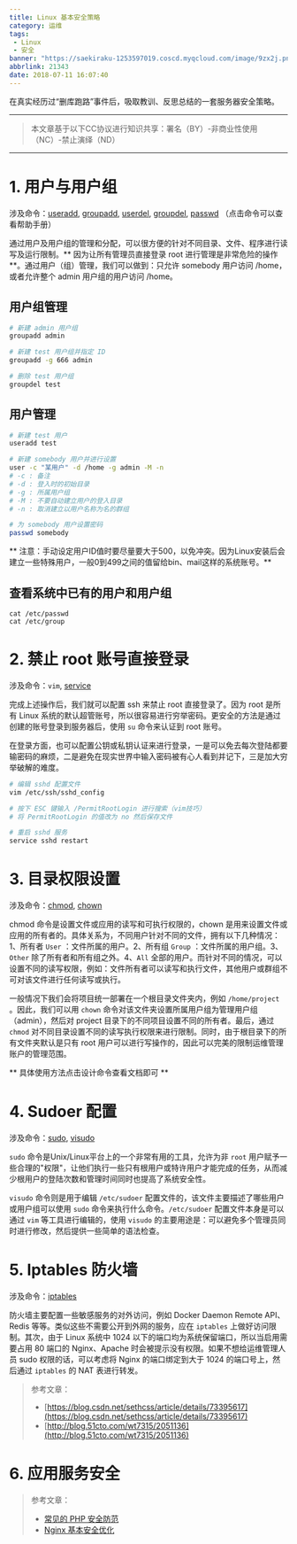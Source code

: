 ```yaml
---
title: Linux 基本安全策略
category: 运维
tags:
 - Linux
 - 安全
banner: "https://saekiraku-1253597019.coscd.myqcloud.com/image/9zx2j.png"
abbrlink: 21343
date: 2018-07-11 16:07:40
---
```


在真实经历过“删库跑路”事件后，吸取教训、反思总结的一套服务器安全策略。

<!--more-->

---

> 本文章基于以下CC协议进行知识共享：署名（BY）-非商业性使用（NC）-禁止演绎（ND）

---

# 1. 用户与用户组

涉及命令：[useradd](http://man.linuxde.net/useradd), [groupadd](http://man.linuxde.net/groupadd), [userdel](http://man.linuxde.net/userdel), [groupdel](http://man.linuxde.net/groupdel), [passwd](http://man.linuxde.net/passwd) （点击命令可以查看帮助手册）

通过用户及用户组的管理和分配，可以很方便的针对不同目录、文件、程序进行读写及运行限制。** 因为让所有管理员直接登录 root 进行管理是非常危险的操作 **。通过用户（组）管理，我们可以做到：只允许 somebody 用户访问 /home，或者允许整个 admin 用户组的用户访问 /home。

## 用户组管理
```bash
# 新建 admin 用户组
groupadd admin

# 新建 test 用户组并指定 ID
groupadd -g 666 admin

# 删除 test 用户组
groupdel test
```

## 用户管理
```bash
# 新建 test 用户
useradd test

# 新建 somebody 用户并进行设置
user -c "某用户" -d /home -g admin -M -n
# -c : 备注
# -d : 登入时的初始目录
# -g : 所属用户组
# -M : 不要自动建立用户的登入目录
# -n : 取消建立以用户名称为名的群组

# 为 somebody 用户设置密码
passwd somebody
```

** 注意：手动设定用户ID值时要尽量要大于500，以免冲突。因为Linux安装后会建立一些特殊用户，一般0到499之间的值留给bin、mail这样的系统账号。**

## 查看系统中已有的用户和用户组
```
cat /etc/passwd
cat /etc/group
```

# 2. 禁止 root 账号直接登录

涉及命令：`vim`, [service](http://man.linuxde.net/service)

完成上述操作后，我们就可以配置 ssh 来禁止 root 直接登录了。因为 root 是所有 Linux 系统的默认超管账号，所以很容易进行穷举密码。更安全的方法是通过创建的账号登录到服务器后，使用 `su` 命令来认证到 root 账号。

在登录方面，也可以配置公钥或私钥认证来进行登录，一是可以免去每次登陆都要输密码的麻烦，二是避免在现实世界中输入密码被有心人看到并记下，三是加大穷举破解的难度。

```bash
# 编辑 sshd 配置文件
vim /etc/ssh/sshd_config

# 按下 ESC 键输入 /PermitRootLogin 进行搜索（vim技巧）
# 将 PermitRootLogin 的值改为 no 然后保存文件

# 重启 sshd 服务
service sshd restart
```

# 3. 目录权限设置

涉及命令：[chmod](http://man.linuxde.net/chmod), [chown](http://man.linuxde.net/chown)

chmod 命令是设置文件或应用的读写和可执行权限的，chown 是用来设置文件或应用的所有者的。具体关系为，不同用户针对不同的文件，拥有以下几种情况：1、所有者 `User` ：文件所属的用户。2、所有组 `Group` ：文件所属的用户组。3、`Other` 除了所有者和所有组之外。4、`All` 全部的用户。而针对不同的情况，可以设置不同的读写权限，例如：文件所有者可以读写和执行文件，其他用户或群组不可对该文件进行任何读写或执行。

一般情况下我们会将项目统一部署在一个根目录文件夹内，例如 `/home/project` 。因此，我们可以用 `chown` 命令对该文件夹设置所属用户组为管理用户组（admin），然后对 project 目录下的不同项目设置不同的所有者。最后，通过 `chmod` 对不同目录设置不同的读写执行权限来进行限制。同时，由于根目录下的所有文件夹默认是只有 root 用户可以进行写操作的，因此可以完美的限制运维管理账户的管理范围。

** 具体使用方法点击设计命令查看文档即可 **

# 4. Sudoer 配置

涉及命令：[sudo](http://man.linuxde.net/sudo), [visudo](http://man.linuxde.net/visudo)

`sudo` 命令是Unix/Linux平台上的一个非常有用的工具，允许为非 `root` 用户赋予一些合理的"权限"，让他们执行一些只有根用户或特许用户才能完成的任务，从而减少根用户的登陆次数和管理时间同时也提高了系统安全性。

`visudo` 命令则是用于编辑 `/etc/sudoer` 配置文件的，该文件主要描述了哪些用户或用户组可以使用 `sudo` 命令来执行什么命令。`/etc/sudoer` 配置文件本身是可以通过 `vim` 等工具进行编辑的，使用 `visudo` 的主要用途是：可以避免多个管理员同时进行修改，然后提供一些简单的语法检查。

# 5. Iptables 防火墙

涉及命令：[iptables](http://man.linuxde.net/iptables)

防火墙主要配置一些敏感服务的对外访问，例如 Docker Daemon Remote API、Redis 等等。类似这些不需要公开到外网的服务，应在 `iptables` 上做好访问限制。其次，由于 Linux 系统中 1024 以下的端口均为系统保留端口，所以当启用需要占用 80 端口的 Nginx、Apache 时会被提示没有权限。如果不想给运维管理人员 sudo 权限的话，可以考虑将 Nginx 的端口绑定到大于 1024 的端口号上，然后通过 `iptables` 的 NAT 表进行转发。

> 参考文章：
> * [https://blog.csdn.net/sethcss/article/details/73395617](https://blog.csdn.net/sethcss/article/details/73395617)
> * [http://blog.51cto.com/wt7315/2051136](http://blog.51cto.com/wt7315/2051136)

# 6. 应用服务安全

> 参考文章：
> * [常见的 PHP 安全防范](https://blog.csdn.net/zhezhebie/article/details/72645175)
> * [Nginx 基本安全优化](https://blog.csdn.net/wh2691259/article/details/72814419)